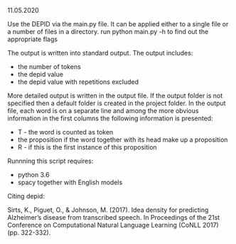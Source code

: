 11.05.2020

Use the DEPID via the main.py file. It can be applied either to a single file or a number of files in a directory.
run python main.py -h to find out the appropriate flags

The output is written into standard output. The output includes:
- the number of tokens
- the depid value
- the depid value with repetitions excluded

More detailed output is written in the output file. If the output folder is not specified then a default folder is created in the project folder.
In the output file, each word is on a separate line and among the more obvious information in the first columns the following information is presented:
- T - the word is counted as token
- the proposition if the word together with its head make up a proposition
- R - if this is the first instance of this proposition

Runnning this script requires:
- python 3.6
- spacy together with English models

Citing depid:

Sirts, K., Piguet, O., & Johnson, M. (2017). Idea density for predicting Alzheimer’s disease from transcribed speech. In Proceedings of the 21st Conference on Computational Natural Language Learning (CoNLL 2017) (pp. 322-332).
